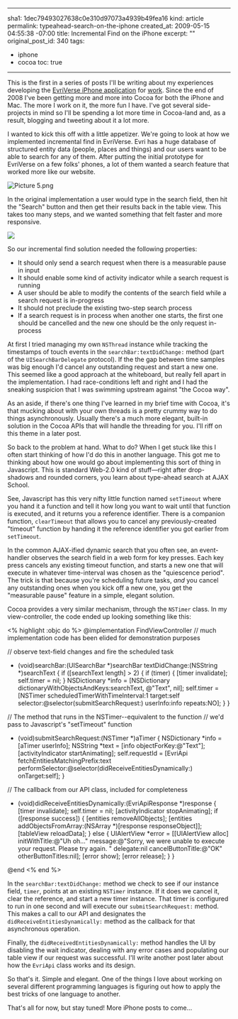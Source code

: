 ----- 
sha1: 1dec79493027638c0e310d97073a4939b49fea16
kind: article
permalink: typeahead-search-on-the-iphone
created_at: 2009-05-15 04:55:38 -07:00
title: Incremental Find on the iPhone
excerpt: ""
original_post_id: 340
tags: 
- iphone
- cocoa
toc: true
-----
This is the first in a series of posts I'll be writing about my experiences developing the [EvriVerse iPhone application](http://itunes.apple.com/WebObjects/MZStore.woa/wa/viewSoftware?id=312716560=8) for [work](http://evri.com). Since the end of 2008 I've been getting more and more into Cocoa for both the iPhone and Mac. The more I work on it, the more fun I have. I've got several side-projects in mind so I'll be spending a lot more time in Cocoa-land and, as a result, blogging and tweeting about it a lot more.

I wanted to kick this off with a little appetizer. We're going to look at how we implemented incremental find in EvriVerse. Evri has a huge database of structured entity data (people, places and things) and our users want to be able to search for any of them. After putting the initial prototype for EvriVerse on a few folks' phones, a lot of them wanted a search feature that worked more like our website.

![Picture 5.png](/images/2009/05/picture-5.png)

In the original implementation a user would type in the search field, then hit the "Search" button and then get their results back in the table view. This takes too many steps, and we wanted something that felt faster and more responsive.

<img src="/images/2009/05/picture-6.png" class="right"/>

So our incremental find solution needed the following properties:

*  It should only send a search request when there is a measurable pause in input
*  It should enable some kind of activity indicator while a search request is running
*  A user should be able to modify the contents of the search field while a search request is in-progress
*  It should not preclude the existing two-step search process
*  If a search request is in process when another one starts, the first one should be cancelled and the new one should be the only request in-process

At first I tried managing my own `NSThread` instance while tracking the timestamps of touch events in the `searchBar:textDidChange:` method (part of the `UISearchBarDelegate` protocol). If the the gap between time samples was big enough I'd cancel any outstanding request and start a new one. This seemed like a good approach at the whiteboard, but really fell apart in the implementation. I had race-conditions left and right and I had the sneaking suspicion that I was swimming upstream against "the Cocoa way". 

As an aside, if there's one thing I've learned in my brief time with Cocoa, it's that mucking about with your own threads is a pretty crummy way to do things asynchronously. Usually there's a much more elegant, built-in solution in the Cocoa APIs that will handle the threading for you. I'll riff on this theme in a later post.

So back to the problem at hand. What to do? When I get stuck like this I often start thinking of how I'd do this in another language. This got me to thinking about how one would go about implementing this sort of thing in Javascript. This is standard Web-2.0 kind of stuff&mdash;right after drop-shadows and rounded corners, you learn about type-ahead search at AJAX School.

See, Javascript has this very nifty little function named `setTimeout` where you hand it a function and tell it how long you want to wait until that function is executed, and it returns you a reference identifier. There is a companion function, `clearTimeout` that allows you to cancel any previously-created "timeout" function by handing it the reference identifier you got earlier from `setTimeout`.

In the common AJAX-ified dynamic search that you often see, an event-handler observes the search field in a web form for key presses. Each key press cancels any existing timeout function, and starts a new one that will execute in whatever time-interval was chosen as the "quiescence period". The trick is that because you're scheduling future tasks, _and_ you cancel any outstanding ones when you kick off a new one, you get the "measurable pause" feature in a simple, elegant solution.

Cocoa provides a very similar mechanism, through the `NSTimer` class. In my view-controller, the code ended up looking something like this:

<% highlight :objc do %>
@implementation FindViewController
// much implementation code has been elided for demonstration purposes

// observe text-field changes and fire the scheduled task
- (void)searchBar:(UISearchBar *)searchBar textDidChange:(NSString *)searchText {
  if ([searchText length] > 2) {
    if (timer) {
      [timer invalidate];
      self.timer = nil;
    }
    NSDictionary *info = [NSDictionary dictionaryWithObjectsAndKeys:searchText, 
                          @"Text", 
                          nil];
    self.timer = [NSTimer scheduledTimerWithTimeInterval:1
                                                  target:self
                                                selector:@selector(submitSearchRequest:)
                                                userInfo:info
                                                 repeats:NO];
  }
}

// The method that runs in the NSTimer--equivalent to the function 
// we'd pass to Javascript's "setTimeout" function
- (void)submitSearchRequest:(NSTimer *)aTimer {
  NSDictionary *info = [aTimer userInfo];
  NSString *text = [info objectForKey:@"Text"];
  [activityIndicator startAnimating];
  self.requestId = [EvriApi fetchEntitiesMatchingPrefix:text
                                        performSelector:@selector(didReceiveEntitiesDynamically:)
                                               onTarget:self];
}

// The callback from our API class, included for completeness
- (void)didReceiveEntitiesDynamically:(EvriApiResponse *)response {
  [timer invalidate];
  self.timer = nil;
  [activityIndicator stopAnimating];
  if ([response success]) {
    [entities removeAllObjects];
    [entities addObjectsFromArray:(NSArray *)[response responseObject]];
    [tableView reloadData];
  }
  else {
    UIAlertView *error = [[UIAlertView alloc] 
                          initWithTitle:@"Uh oh&hellip;"
                          message:@"Sorry, we were unable to execute your request. Please try again.
"
                          delegate:nil
                          cancelButtonTitle:@"OK"
                          otherButtonTitles:nil];
    [error show];
    [error release];
  }
}

@end
<% end %>

In the `searchBar:textDidChange:` method we check to see if our instance field, `timer`, points at an existing `NSTimer` instance. If it does we cancel it, clear the reference, and start a new timer instance. That timer is configured to run in one second and will execute our `submitSearchRequest:` method. This makes a call to our API and designates the `didReceiveEntitiesDynamically:` method as the callback for that asynchronous operation.

Finally, the `didReceivedEntitiesDynamically:` method handles the UI by disabling the wait indicator, dealing with any error cases and populating our table view if our request was successful. I'll write another post later about how the `EvriApi` class works and its design.

So that's it. Simple and elegant. One of the things I love about working on several different programming languages is figuring out how to apply the best tricks of one language to another.

That's all for now, but stay tuned! More iPhone posts to come&hellip;
